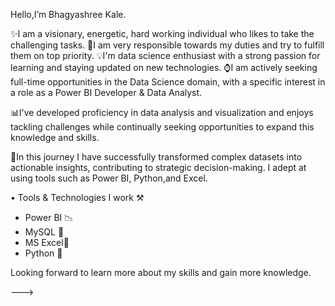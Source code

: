 Hello,I’m Bhagyashree Kale.

✨I am a visionary, energetic, hard working individual who likes to take the challenging tasks.
🥇I am very responsible towards my duties and try to fulfill them on top priority. 
💡I'm data science enthusiast with a strong passion for learning and staying updated on new technologies. 
⌚I am actively seeking full-time opportunities in the Data Science domain, with a specific interest in a role as a Power BI Developer & Data Analyst. 

📊l've developed proficiency in data analysis and visualization and enjoys tackling challenges while continually seeking opportunities to expand this knowledge and skills.

🚀In this journey I have successfully transformed complex datasets into actionable insights, contributing to strategic decision-making.
  I adept at using tools such as Power BI, Python,and Excel.

• Tools & Technologies I work ⚒
- Power BI 📉
- MySQL 🔎
- MS Excel🎯
- Python 🐍

Looking forward to learn more about my skills and gain more knowledge.


--->
